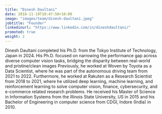 ```yaml
---
title: "Dinesh Daultani"
date: 2018-11-19T10:47:58+10:00
image: "images/team/dinesh-daultani.jpeg"
jobtitle: "Founder"
linkedinurl: "https://www.linkedin.com/in/dineshdaultani/"
promoted: true
weight: 2
---
```


Dinesh Daultani completed his Ph.D. from the Tokyo Institute of Technology, Japan in 2024. His Ph.D. focused on narrowing the performance gap across diverse computer vision tasks, bridging the disparity between real-world and pristine/clean images Previously, he worked at Woven by Toyota as a Data Scientist, where he was part of the autonomous driving team from 2021 to 2022. Furthermore, he worked at Rakuten as a Research Scientist from 2018 to 2021, where he utilized deep learning, machine learning, and reinforcement learning to solve computer vision, finance, cybersecurity, and e-commerce related research problems. He received his Master of Science in Information Systems from the Illinois State University, US in 2015 and his Bachelor of Engineering in computer science from CDGI, Indore (India) in 2010.